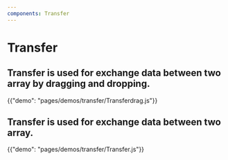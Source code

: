 ```yaml
---
components: Transfer
---
```


# Transfer

## Transfer is used for exchange data between two array by dragging and dropping.

{{"demo": "pages/demos/transfer/Transferdrag.js"}}

## Transfer is used for exchange data between two array.

{{"demo": "pages/demos/transfer/Transfer.js"}}
